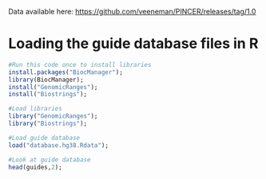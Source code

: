 Data available here: https://github.com/veeneman/PINCER/releases/tag/1.0

# Loading the guide database files in R
```R
#Run this code once to install libraries
install.packages("BiocManager");
library(BiocManager);
install("GenomicRanges");
install("Biostrings");

#Load libraries
library("GenomicRanges");
library("Biostrings");

#Load guide database
load("database.hg38.Rdata");

#Look at guide database
head(guides,2);
```
